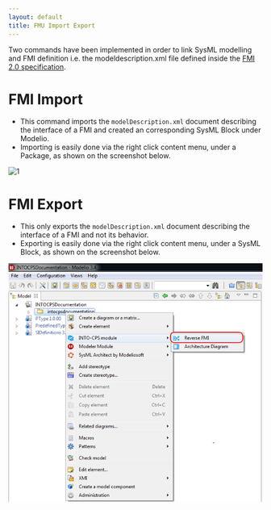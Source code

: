 ```yaml
---
layout: default
title: FMU Import Export
---
```


Two commands have been implemented in order to link SysML modelling and FMI definition i.e. the modeldescription.xml file defined inside the [FMI 2.0 specification][3].

# FMI Import

* This command imports the `modelDescription.xml` document describing the interface of a FMI and created an corresponding SysML Block under Modelio.
* Importing is easily done via the right click content menu, under a Package, as shown on the screenshot below.

![1]


# FMI Export

* This only exports the `modelDescription.xml` document describing the interface of a FMI and not its behavior.
* Exporting is easily done via the right click content menu, under a SysML Block, as shown on the screenshot below.

![2]

[1]: importfmi.png

[2]: reversefmi.png

[3]: https://www.fmi-standard.org/downloads
